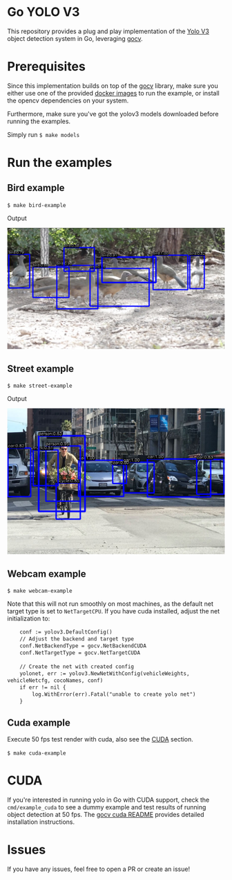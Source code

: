 # Go YOLO V3

This repository provides a plug and play implementation of the [Yolo V3](https://pjreddie.com/darknet/yolo/) object detection system in Go, leveraging [gocv](https://github.com/hybridgroup/gocv).

# Prerequisites

Since this implementation builds on top of the [gocv](https://github.com/hybridgroup/gocv) library, make sure you either use one of the provided [docker images](https://github.com/hybridgroup/gocv/blob/release/Dockerfile) to run the example, or install the opencv dependencies on your system.

Furthermore, make sure you've got the yolov3 models downloaded before running the examples. 

Simply run `$ make models`

# Run the examples

## Bird example

`$ make bird-example`

Output

<img src="data/example_outputs/birds-output.png"
     alt="birds output"/>

## Street example

`$ make street-example`

Output

<img src="data/example_outputs/street-output.png"
     alt="street output"/>

## Webcam example

`$ make webcam-example`

Note that this will not run smoothly on most machines, as the default net target type is set to `NetTargetCPU`. If you have cuda installed, adjust the net initialization to:
```GOLANG
	conf := yolov3.DefaultConfig()
	// Adjust the backend and target type
	conf.NetBackendType = gocv.NetBackendCUDA
	conf.NetTargetType = gocv.NetTargetCUDA

	// Create the net with created config
	yolonet, err := yolov3.NewNetWithConfig(vehicleWeights, vehicleNetcfg, cocoNames, conf)
	if err != nil {
		log.WithError(err).Fatal("unable to create yolo net")
	}
```

## Cuda example
Execute 50 fps test render with cuda, also see the [CUDA](#CUDA) section.

`$ make cuda-example`

# CUDA

If you're interested in running yolo in Go with CUDA support, check the `cmd/example_cuda` to see a dummy example and test results of running object detection at 50 fps. The [gocv cuda README](https://github.com/hybridgroup/gocv/blob/release/cuda/README.md) provides detailed installation instructions.

# Issues

If you have any issues, feel free to open a PR or create an issue!
